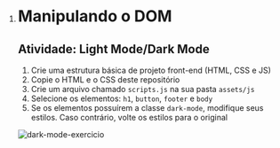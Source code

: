 1. # Manipulando o DOM

   ## Atividade: Light Mode/Dark Mode

   1. Crie uma estrutura básica de projeto front-end (HTML, CSS e JS)
   2. Copie o HTML e o CSS deste repositório
   3. Crie um arquivo chamado `scripts.js` na sua pasta `assets/js`
   4. Selecione os elementos: `h1`, `button`, `footer` e `body`
   5. Se os elementos possuírem a classe `dark-mode`, modifique seus estilos. Caso contrário, volte os estilos para o original
   
   ![dark-mode-exercicio](https://user-images.githubusercontent.com/54116971/168338658-7093160c-70ec-4947-9499-2148f29dbe34.gif)
